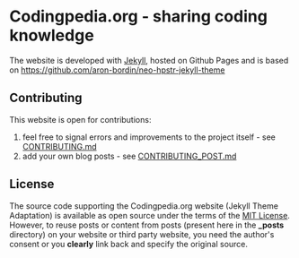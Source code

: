 Codingpedia.org - sharing coding knowledge
=======================================
The website is developed with [Jekyll](https://github.com/jekyll/jekyll), hosted on Github Pages and is based on https://github.com/aron-bordin/neo-hpstr-jekyll-theme

## Contributing
This website is open for contributions:

1. feel free to signal errors and improvements to the project itself - see [CONTRIBUTING.md](CONTRIBUTING.md)
2. add your own blog posts - see [CONTRIBUTING_POST.md](CONTRIBUTING_POST.md)

## License

The source code supporting the Codingpedia.org website (Jekyll Theme Adaptation) is available as open source under the terms of the [MIT License](http://opensource.org/licenses/MIT). However, to reuse posts or content from posts (present here in the **_posts** directory) on your website or third party website, you need the author's consent or you **clearly** link back and specify the original source.
